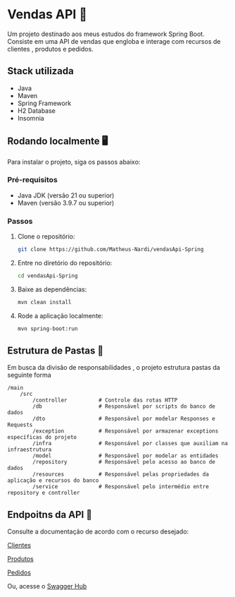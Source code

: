 
# Vendas API 💸

Um projeto destinado aos meus estudos do framework Spring Boot. Consiste em uma API de vendas que engloba e interage com recursos de clientes , produtos e pedidos.


## Stack utilizada

- Java
- Maven
- Spring Framework
- H2 Database
- Insomnia


## Rodando localmente  🖥️

Para instalar o projeto, siga os passos abaixo:

### Pré-requisitos

- Java JDK (versão 21 ou superior)
- Maven (versão 3.9.7 ou superior)

### Passos

1. Clone o repositório:

   ```sh
   git clone https://github.com/Matheus-Nardi/vendasApi-Spring
   ```

2. Entre no diretório do repositório:

   ```sh
   cd vendasApi-Spring
   ```

3. Baixe as dependências:

   ```sh
   mvn clean install
   ```

4. Rode a aplicação localmente:

   ```sh
   mvn spring-boot:run   
   ```
## Estrutura de Pastas 📂
 
Em busca da divisão de responsabilidades , o projeto estrutura pastas da seguinte forma

```
/main 
    /src
        /controller          # Controle das rotas HTTP
        /db                  # Responsável por scripts do banco de dados
        /dto                 # Responsável por modelar Responses e Requests
        /exception           # Responsável por armazenar exceptions específicas do projeto
        /infra               # Responsável por classes que auxiliam na infraestrutura
        /model               # Responsável por modelar as entidades
        /repository          # Responsável pelo acesso ao banco de dados
        /resources           # Responsável pelas propriedades da aplicação e recursos do banco
        /service             # Responsável pelo intermédio entre repository e controller

```
## Endpoitns da API 📍

Consulte a documentação de acordo com o recurso desejado:

[Clientes](https://github.com/Matheus-Nardi/vendasApi-Spring/blob/main/clientesEndpoint.md)

[Produtos](https://github.com/Matheus-Nardi/vendasApi-Spring/blob/main/produtosEndpoitns.md)

[Pedidos](https://github.com/Matheus-Nardi/vendasApi-Spring/blob/main/pedidosEndpoitns.md)

Ou, acesse o [Swagger Hub](https://app.swaggerhub.com/apis/MATHEUZNARDI/spring-vendas_api/v1.0)


